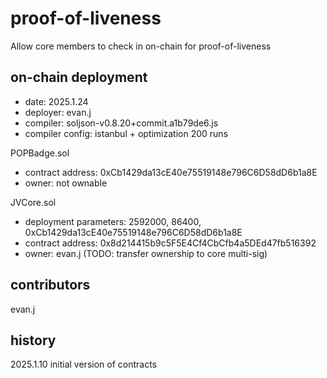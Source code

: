 # proof-of-liveness

Allow core members to check in on-chain for proof-of-liveness

## on-chain deployment

- date: 2025.1.24
- deployer: evan.j
- compiler: soljson-v0.8.20+commit.a1b79de6.js
- compiler config: istanbul + optimization 200 runs

POPBadge.sol
- contract address: 0xCb1429da13cE40e75519148e796C6D58dD6b1a8E
- owner: not ownable

JVCore.sol
- deployment parameters: 2592000, 86400, 0xCb1429da13cE40e75519148e796C6D58dD6b1a8E
- contract address: 0x8d214415b9c5F5E4Cf4CbCfb4a5DEd47fb516392
- owner: evan.j (TODO: transfer ownership to core multi-sig)

## contributors

evan.j

## history

2025.1.10 initial version of contracts

